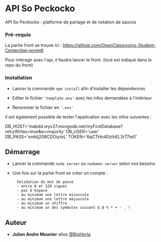 # API So Peckocko

API So Peckocko : platforme de partage et de notation de sauces 

### Pré-requis

La partie front se trouve ici : https://github.com/OpenClassrooms-Student-Center/dwj-projet6

Pour intéragir avec l'api, il faudra lancer le front.
(tout est indiqué dans le repo du front)


### Installation

- Lancer la commande ``npm install`` afin d'installer les dépendences

- Editer le fichier ``'template.env'`` avec les infos demandées à l'intérieur

- Renommer le fichier en ``'.env'``

Il est également possible de tester l'application avec les infos suivantes :

DB_HOST='mabdd.wyv27.mongodb.net/myFirstDatabase?retryWrites=true&w=majority'
DB_USER='user'
DB_PASS='xmblj208CDOiytoL'
TOKEN='6qCTHo40zthEL3rT7te0'

## Démarrage

- Lancer la commande ``node server`` ou ``nodemon server`` selon vos besoins
- Une fois sur la partie front se créer un compte :

        Validation du mot de passe
        - entre 8 et 120 signes
        - pas d'espace
        - au minimum une lettre minuscule
        - au minimum une lettre majuscule
        - au minimum un chiffre
        - au minimum un des symboles suivant $ @ % * + - _ ! 
        


## Auteur

* **Julien Andre Meunier** _alias_ [@BigHorla](https://github.com/BigHorla)






